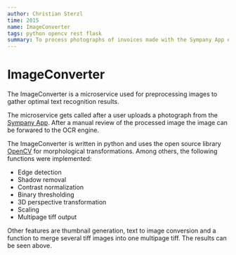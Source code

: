 ```yaml
---
author: Christian Sterzl
time: 2015
name: ImageConverter
tags: python opencv rest flask
summary: To process photographs of invoices made with the Sympany App efficiently, the uploaded photographs had to be converted before sending them to the OCR engine. Therefore the microservice "ImageConverter" was developed. 
---
```


<carousel> 
  <carousel-item ng-attr-src="/assets/projects/imageconverter/original1.png"></carousel-item>
  <carousel-item ng-attr-src="/assets/projects/imageconverter/result1.png"></carousel-item>
</carousel>

# ImageConverter

The ImageConverter is a microservice used for preprocessing images to gather optimal text recognition results.

The microservice gets called after a user uploads a photograph from the [Sympany App](projects/sympanyapp). After a manual review of the processed image the image can be forwared to the OCR engine.

The ImageConverter is written in python and uses the open source library [OpenCV](http://opencv.org) for morphological transformations. Among others, the following functions were implemented:

* Edge detection
* Shadow removal
* Contrast normalization
* Binary thresholding
* 3D perspective transformation
* Scaling
* Multipage tiff output

Other features are thumbnail generation, text to image conversion and a function to merge several tiff images into one multipage tiff. The results can be seen above.
